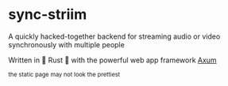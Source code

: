 # sync-striim

A quickly hacked-together backend for streaming audio or video synchronously with multiple people

Written in 🦀 Rust 🦀 with the powerful web app framework [Axum](https://github.com/tokio-rs/axum)

<sub> the static page may not look the prettiest </sub>
